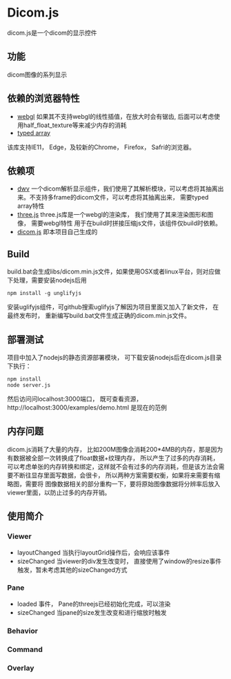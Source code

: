 # Dicom.js
dicom.js是一个dicom的显示控件
## 功能
dicom图像的系列显示
## 依赖的浏览器特性
* [webgl](https://en.wikipedia.org/wiki/WebGL)
如果其不支持webgl的线性插值，在放大时会有锯齿, 后面可以考虑使用half_float_texture等来减少内存的消耗
* [typed array](https://developer.mozilla.org/en/docs/Web/JavaScript/Typed_arrays)

该库支持IE11， Edge，及较新的Chrome， Firefox， Safri的浏览器。

## 依赖项
* [dwv](https://github.com/ivmartel/dwv) 一个dicom解析显示组件，我们使用了其解析模块，可以考虑将其抽离出来。不支持多frame的dicom文件，可以考虑将其抽离出来， 需要typed array特性
* [three.js](https://github.com/mrdoob/three.js)
three.js库是一个webgl的渲染库， 我们使用了其来渲染图形和图像， 需要webgl特性
用于在build时拼接压缩js文件，该组件仅build时依赖。
* [dicom.js](https://coding.net/u/matazure/p/dicom.js)
即本项目自己生成的

## Build
build.bat会生成libs/dicom.min.js文件，如果使用OSX或者linux平台，则对应做下处理，需要安装nodejs后用
```
npm install -g unglifyjs
```
安装uglifyjs组件，可github搜索uglifyjs了解因为项目里面又加入了新文件， 在最终发布时， 重新编写build.bat文件生成正确的dicom.min.js文件。

## 部署测试
项目中加入了nodejs的静态资源部署模块， 可下载安装nodejs后在dicom.js目录下执行：
```
npm install
node server.js
```
然后访问问localhost:3000端口， 既可查看资源， http://localhost:3000/examples/demo.html 是现在的范例

## 内存问题
dicom.js消耗了大量的内存， 比如200M图像会消耗200*4MB的内存，那是因为有数据被全部一次转换成了float数据+纹理内存， 所以产生了过多的内存消耗， 可以考虑单张的内存转换和绑定，这样就不会有过多的内存消耗，但是该方法会需要不断往显存里面写数据，会很卡， 所以两种方案需要权衡，如果将来需要有缩略图，需要将 图像数据相关的部分重构一下，要将原始图像数据将分辨率后放入viewer里面，以防止过多的内存开销。

## 使用简介

### Viewer

* layoutChanged 当执行layoutGrid操作后，会响应该事件
* sizeChanged 当viewer的div发生改变时， 直接使用了window的resize事件触发，暂未考虑其他的sizeChanged方式

### Pane

* loaded 事件， Pane的threejs已经初始化完成，可以渲染
* sizeChanged 当pane的size发生改变和进行缩放时触发

### Behavior

### Command

### Overlay
